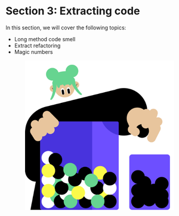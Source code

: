 # Section 3: Extracting code

In this section, we will cover the following topics:
- Long method code smell
- Extract refactoring
- Magic numbers

<p align="center">
    <img src="../../../util/src/main/resources/images/ExtractingCode/Introduction/extracting_code_intro.png" alt="Extracting code" width="400"/>
</p>